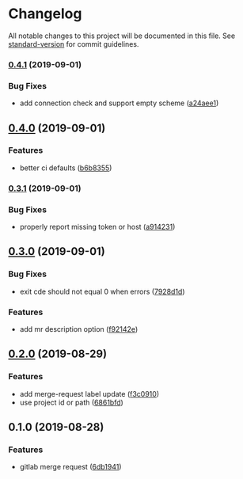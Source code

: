 # Changelog

All notable changes to this project will be documented in this file. See [standard-version](https://github.com/conventional-changelog/standard-version) for commit guidelines.

### [0.4.1](https://github.com/stasson/glit/compare/v0.4.0...v0.4.1) (2019-09-01)


### Bug Fixes

* add connection check and support empty scheme ([a24aee1](https://github.com/stasson/glit/commit/a24aee1))



## [0.4.0](https://github.com/stasson/glit/compare/v0.3.1...v0.4.0) (2019-09-01)


### Features

* better ci defaults ([b6b8355](https://github.com/stasson/glit/commit/b6b8355))



### [0.3.1](https://github.com/stasson/glit/compare/v0.3.0...v0.3.1) (2019-09-01)


### Bug Fixes

* properly report missing token or host ([a914231](https://github.com/stasson/glit/commit/a914231))



## [0.3.0](https://github.com/stasson/glit/compare/v0.2.0...v0.3.0) (2019-09-01)


### Bug Fixes

* exit cde should not equal 0 when errors ([7928d1d](https://github.com/stasson/glit/commit/7928d1d))


### Features

* add mr description option ([f92142e](https://github.com/stasson/glit/commit/f92142e))



## [0.2.0](https://github.com/stasson/glit/compare/v0.1.0...v0.2.0) (2019-08-29)


### Features

* add merge-request label update ([f3c0910](https://github.com/stasson/glit/commit/f3c0910))
* use project id or path ([6861bfd](https://github.com/stasson/glit/commit/6861bfd))



## 0.1.0 (2019-08-28)


### Features

* gitlab merge request ([6db1941](https://github.com/stasson/glit/commit/6db1941))
